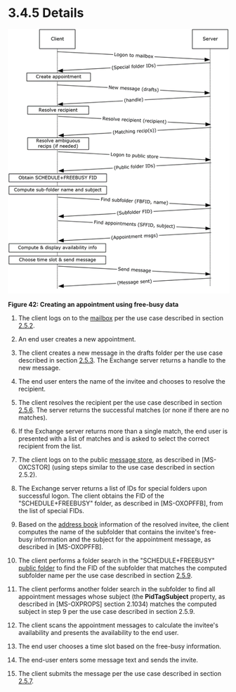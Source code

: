 <html dir="LTR" xmlns:mshelp="http://msdn.microsoft.com/mshelp" xmlns:ddue="http://ddue.schemas.microsoft.com/authoring/2003/5" xmlns:xlink="http://www.w3.org/1999/xlink" xmlns:tool="http://www.microsoft.com/tooltip">
    <head>
        <meta http-equiv="Content-Type" content="text/html; CHARSET=utf-8"></meta>
        <meta name="save" content="history"></meta>
        <title>3.4.5 Details</title>
        <xml>
            <mshelp:toctitle title="3.4.5 Details"></mshelp:toctitle>
            <mshelp:rltitle title="[MS-OXPROTO]: Details"></mshelp:rltitle>
            <mshelp:keyword index="A" term="f1c4f723-f823-48db-8a6b-a998c3a2eae9"></mshelp:keyword>
            <mshelp:attr name="DCSext.ContentType" value="open specification"></mshelp:attr>
            <mshelp:attr name="AssetID" value="f1c4f723-f823-48db-8a6b-a998c3a2eae9"></mshelp:attr>
            <mshelp:attr name="TopicType" value="kbRef"></mshelp:attr>
            <mshelp:attr name="DCSext.Title" value="[MS-OXPROTO]: Details" />
        </xml>
    </head>
    <body>
        <div id="header">
            <h1 class="heading">3.4.5 Details</h1>
        </div>
        <div id="mainSection">
            <div id="mainBody">
                <div id="allHistory" class="saveHistory"></div>
                <div id="sectionSection0" class="section" name="collapseableSection">
                    

<p><img id="MS-OXPROTO_pict85a9bad2-ef1f-4979-a16a-627df4e8c988.png" src="MS-OXPROTO_files/image042.png" alt="Creating an appointment using free-busy data" title="Creating an appointment using free-busy data"></p>

<p><b>Figure 42: Creating an appointment using free-busy data </b></p>

<ol><li><p><span>    </span>The client logs
on to the <a href="f888c37a-d994-4b91-96a5-e88cfbd66bd6.htm#gt_d3ad0e15-adc9-4174-bacf-d929b57278b3">mailbox</a> per
the use case described in section <a href="073b1877-3b61-4cbe-bd4e-8e158a1a8795.htm">2.5.2</a>.</p>

</li><li><p><span>    </span>An end user
creates a new appointment.</p>

</li><li><p><span>    </span>The client
creates a new message in the drafts folder per the use case described in
section <a href="9f011f97-a468-422c-a65d-0df484b07106.htm">2.5.3</a>. The
Exchange server returns a handle to the new message.</p>

</li><li><p><span>    </span>The end user
enters the name of the invitee and chooses to resolve the recipient.</p>

</li><li><p><span>    </span>The client
resolves the recipient per the use case described in section <a href="4d562c60-77cc-4261-b858-d3e5b08eef0f.htm">2.5.6</a>. The server returns
the successful matches (or none if there are no matches).</p>

</li><li><p><span>    </span>If the Exchange
server returns more than a single match, the end user is presented with a list
of matches and is asked to select the correct recipient from the list.</p>

</li><li><p><span>    </span>The client logs
on to the public <a href="f888c37a-d994-4b91-96a5-e88cfbd66bd6.htm#gt_fda94a53-448d-48d5-9991-176c530ff597">message
store</a>, as described in <mshelp:link keywords="d42ed1e0-3e77-4264-bd59-7afc583510e2" tabindex="0">[MS-OXCSTOR]</mshelp:link>
(using steps similar to the use case described in section 2.5.2).</p>

</li><li><p><span>    </span>The Exchange
server returns a list of IDs for special folders upon successful logon. The
client obtains the FID of the &quot;SCHEDULE+FREEBUSY&quot; folder, as
described in <mshelp:link keywords="1a527299-7211-4d27-a74c-b69bd0746320" tabindex="0">[MS-OXOPFFB]</mshelp:link>,
from the list of special FIDs.</p>

</li><li><p><span>    </span>Based on the <a href="f888c37a-d994-4b91-96a5-e88cfbd66bd6.htm#gt_d16f7b78-c5a6-48f4-9e0f-3b205b5598b5">address book</a> information of
the resolved invitee, the client computes the name of the subfolder that
contains the invitee's free-busy information and the subject for the
appointment message, as described in [MS-OXOPFFB].</p>

</li><li><p><span>  </span>The client performs a folder
search in the &quot;SCHEDULE+FREEBUSY&quot; <a href="f888c37a-d994-4b91-96a5-e88cfbd66bd6.htm#gt_94523846-05ff-4a8b-bb73-7b3e5fec19aa">public folder</a> to find the
FID of the subfolder that matches the computed subfolder name per the use case
described in section <a href="c17348f9-48a3-48ca-a6d7-783f26af9159.htm">2.5.9</a>.</p>

</li><li><p><span>  </span>The client performs another
folder search in the subfolder to find all appointment messages whose subject
(the <b>PidTagSubject</b> property, as described in <mshelp:link keywords="f6ab1613-aefe-447d-a49c-18217230b148" tabindex="0">[MS-OXPROPS]</mshelp:link>
section <mshelp:link keywords="d320815d-dbd6-4962-8462-e270afa081fd" tabindex="0">2.1034</mshelp:link>)
matches the computed subject in step 9 per the use case described in section
2.5.9.</p>

</li><li><p><span>  </span>The client scans the
appointment messages to calculate the invitee's availability and presents the
availability to the end user.</p>

</li><li><p><span>  </span>The end user chooses a time
slot based on the free-busy information.</p>

</li><li><p><span>  </span>The end-user enters some
message text and sends the invite.</p>

</li><li><p><span>  </span>The client submits the
message per the use case described in section <a href="f9893689-a4aa-423c-82a4-4c714bf90b31.htm">2.5.7</a>.</p>

</li></ol>
                </div>
            </div>
        </div>
    </body>
</html>